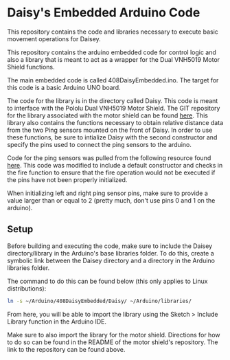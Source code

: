 # Daisy's Embedded Arduino Code
This repository contains the code and libraries necessary to execute basic movement operations for Daisey.

This repository contains the arduino embedded code for control logic and also a library that is meant to act as a wrapper for the Dual VNH5019 Motor Shield functions.

The main embedded code is called 408DaisyEmbedded.ino. The target for this code is a basic Arduino UNO board.

The code for the library is in the directory called Daisy. This code is meant to interface with the Pololu Dual VNH5019 Motor Shield. The GIT repository for the library associated with the motor shield can be found [here](https://github.com/pololu/dual-vnh5019-motor-shield). This library also contains the functions necessary to obtain relative distance data from the two Ping sensors mounted on the front of Daisy. In order to use these functions, be sure to intialize Daisy with the second constructor and specify the pins used to connect the ping sensors to the arduino.

Code for the ping sensors was pulled from the following resource found [here](https://playground.arduino.cc/Code/Ping). This code was modified to include a default constructor and checks in the fire function to ensure that the fire operation would not be executed if the pins have not been properly initialized.

When initializing left and right ping sensor pins, make sure to provide a value larger than or equal to 2 (pretty much, don't use pins 0 and 1 on the arduino).

## Setup
Before building and executing the code, make sure to include the Daisey directory/library in the Arduino's base libraries folder. To do this, create a symbolic link between the Daisey directory and a directory in the Arduino libraries folder. 

The command to do this can be found below (this only applies to Linux distributions):
```bash
ln -s ~/Arduino/408DaisyEmbedded/Daisy/ ~/Arduino/libraries/
```
From here, you will be able to import the library using the Sketch > Include Library function in the Arduino IDE.

Make sure to also import the library for the motor shield. Directions for how to do so can be found in the README of the motor shield's repository. The link to the repository can be found above.
